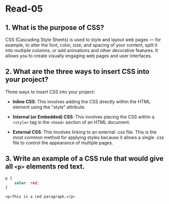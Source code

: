 # Read-05


## 1. What is the purpose of CSS?
CSS (Cascading Style Sheets) is used to style and layout web pages — for example, to alter the font, color, size, and spacing of your content, split it into multiple columns, or add animations and other decorative features. It allows you to create visually engaging web pages and user interfaces.

## 2. What are the three ways to insert CSS into your project?
Three ways to insert CSS into your project:

- **Inline CSS**: This involves adding the CSS directly within the HTML element using the "style" attribute.

- **Internal (or Embedded) CSS**: This involves placing the CSS within a `<style>` tag in the `<head>` section of an HTML document.

- **External CSS**: This involves linking to an external .css file. This is the most common method for applying styles because it allows a single .css file to control the appearance of multiple pages.

## 3. Write an example of a CSS rule that would give all `<p>` elements red text.

```css
p {
    color: red;
}

<p>This is a red paragraph.</p>



